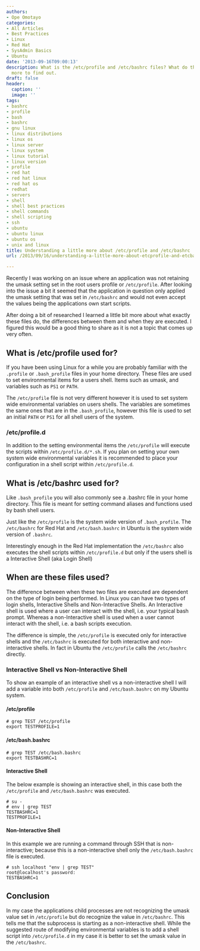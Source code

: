 ```yaml
---
authors:
- Ope Omotayo
categories:
- All Articles
- Best Practices
- Linux
- Red Hat
- SysAdmin Basics
- Ubuntu
date: '2013-09-16T09:00:13'
description: What is the /etc/profile and /etc/bashrc files? What do they do? Read
  more to find out.
draft: false
header:
  caption: ''
  image: ''
tags:
- bashrc
- profile
- bash
- bashrc
- gnu linux
- linux distributions
- linux os
- linux server
- linux system
- linux tutorial
- linux version
- profile
- red hat
- red hat linux
- red hat os
- redhat
- servers
- shell
- shell best practices
- shell commands
- shell scripting
- ssh
- ubuntu
- ubuntu linux
- ubuntu os
- unix and linux
title: Understanding a little more about /etc/profile and /etc/bashrc
url: /2013/09/16/understanding-a-little-more-about-etcprofile-and-etcbashrc

---
```


Recently I was working on an issue where an application was not retaining the umask setting set in the root users profile or `/etc/profile`. After looking into the issue a bit it seemed that the application in question only applied the umask setting that was set in `/etc/bashrc` and would not even accept the values being the applications own start scripts.

After doing a bit of researched I learned a little bit more about what exactly these files do, the differences between them and when they are executed. I figured this would be a good thing to share as it is not a topic that comes up very often.

## What is /etc/profile used for?

If you have been using Linux for a while you are probably familiar with the `.profile` or `.bash_profile` files in your home directory. These files are used to set environmental items for a users shell. Items such as umask, and variables such as `PS1` or `PATH`.

The `/etc/profile` file is not very different however it is used to set system wide environmental variables on users shells. The variables are sometimes the same ones that are in the `.bash_profile`, however this file is used to set an initial `PATH` or `PS1` for all shell users of the system.

### /etc/profile.d

In addition to the setting environmental items the `/etc/profile` will execute the scripts within `/etc/profile.d/*.sh`. If you plan on setting your own system wide environmental variables it is recommended to place your configuration in a shell script within `/etc/profile.d`.

## What is /etc/bashrc used for?

Like `.bash_profile` you will also commonly see a .bashrc file in your home directory. This file is meant for setting command aliases and functions used by bash shell users.

Just like the `/etc/profile` is the system wide version of `.bash_profile`. The `/etc/bashrc` for Red Hat and `/etc/bash.bashrc` in Ubuntu is the system wide version of `.bashrc`.

Interestingly enough in the Red Hat implementation the `/etc/bashrc` also executes the shell scripts within `/etc/profile.d` but only if the users shell is a Interactive Shell (aka Login Shell)

## When are these files used?

The difference between when these two files are executed are dependent on the type of login being performed. In Linux you can have two types of login shells, Interactive Shells and Non-Interactive Shells. An Interactive shell is used where a user can interact with the shell, i.e. your typical bash prompt. Whereas a non-Interactive shell is used when a user cannot interact with the shell, i.e. a bash scripts execution.

The difference is simple, the `/etc/profile` is executed only for interactive shells and the `/etc/bashrc` is executed for both interactive and non-interactive shells. In fact in Ubuntu the `/etc/profile` calls the `/etc/bashrc` directly.

### Interactive Shell vs Non-Interactive Shell

To show an example of an interactive shell vs a non-interactive shell I will add a variable into both `/etc/profile` and `/etc/bash.bashrc` on my Ubuntu system.

#### /etc/profile

    # grep TEST /etc/profile
    export TESTPROFILE=1

#### /etc/bash.bashrc

    # grep TEST /etc/bash.bashrc 
    export TESTBASHRC=1

#### Interactive Shell

The below example is showing an interactive shell, in this case both the `/etc/profile` and `/etc/bash.bashrc` was executed.

    # su -
    # env | grep TEST
    TESTBASHRC=1
    TESTPROFILE=1

#### Non-Interactive Shell

In this example we are running a command through SSH that is non-interactive; because this is a non-interactive shell only the `/etc/bash.bashrc` file is executed.

    # ssh localhost "env | grep TEST"
    root@localhost's password: 
    TESTBASHRC=1

## Conclusion

In my case the applications child processes are not recognizing the umask value set in `/etc/profile` but do recognize the value in `/etc/bashrc`. This tells me that the subprocess is starting as a non-interactive shell. While the suggested route of modifying environmental variables is to add a shell script into `/etc/profile.d` in my case it is better to set the umask value in the `/etc/bashrc`.

